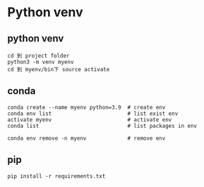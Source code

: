 # Python venv

## python venv
```
cd 到 project folder
python3 -m venv myenv
cd 到 myenv/bin下 source activate
```

## conda
```
conda create --name myenv python=3.9  # create env
conda env list                        # list exist env
activate myenv                        # activate env
conda list                            # list packages in env

conda env remove -n myenv             # remove env
```

## pip
```
pip install -r requirements.txt
```